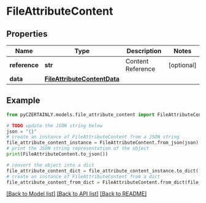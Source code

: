 # FileAttributeContent


## Properties

Name | Type | Description | Notes
------------ | ------------- | ------------- | -------------
**reference** | **str** | Content Reference | [optional] 
**data** | [**FileAttributeContentData**](FileAttributeContentData.md) |  | 

## Example

```python
from pyCZERTAINLY.models.file_attribute_content import FileAttributeContent

# TODO update the JSON string below
json = "{}"
# create an instance of FileAttributeContent from a JSON string
file_attribute_content_instance = FileAttributeContent.from_json(json)
# print the JSON string representation of the object
print(FileAttributeContent.to_json())

# convert the object into a dict
file_attribute_content_dict = file_attribute_content_instance.to_dict()
# create an instance of FileAttributeContent from a dict
file_attribute_content_from_dict = FileAttributeContent.from_dict(file_attribute_content_dict)
```
[[Back to Model list]](../README.md#documentation-for-models) [[Back to API list]](../README.md#documentation-for-api-endpoints) [[Back to README]](../README.md)


